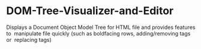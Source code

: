 # DOM-Tree-Visualizer-and-Editor
Displays a Document Object Model Tree for HTML file and provides features to  manipulate file quickly (such as boldfacing rows, adding/removing tags or  replacing tags)

